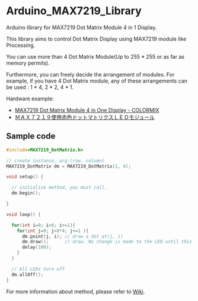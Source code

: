 # Arduino_MAX7219_Library

Arduino library for MAX7219 Dot Matrix Module 4 in 1 Display.

This library aims to control Dot Matrix Display using MAX7219 module like Processing.

You can use more than 4 Dot Matrix Module(Up to 255 * 255 or as far as memory permits).

Furthermore, you can freely decide the arrangement of modules.
For example, if you have 4 Dot Matrix module, any of these arrangements can be used : 1 * 4, 2 * 2, 4 * 1.

Hardware example:

* [MAX7219 Dot Matrix Module 4 in One Display - COLORMIX](https://www.gearbest.com/other-accessories/pp_1257191.html?wid=1433363)
* [ＭＡＸ７２１９使用赤色ドットマトリクスＬＥＤモジュール](http://akizukidenshi.com/catalog/g/gM-09984/)

## Sample code

``` C++:basic.ino
#include<MAX7219_DotMatrix.h>

// create instance, arg:(row, column)
MAX7219_DotMatrix dm = MAX7219_DotMatrix(1, 4);

void setup() {

  // initialize method, you must call.
  dm.begin();

}

void loop() {

  for(int i=0; i<8; i+=1){
    for(int j=0; j<8*4; j+=1 ){
      dm.point(j, i); // draw a dot at(j, i)
      dm.draw();      // draw. No change is made to the LED until this method is called.
      delay(100);
    }
  }

  // All LEDs turn off
  dm.allOff();
}

```
For more information about method, please refer to [Wiki](https://github.com/pic-man749/Arduino_MAX7219_Library/wiki/Welcome-to-the-Arduino_MAX7219_Library-wiki!).

